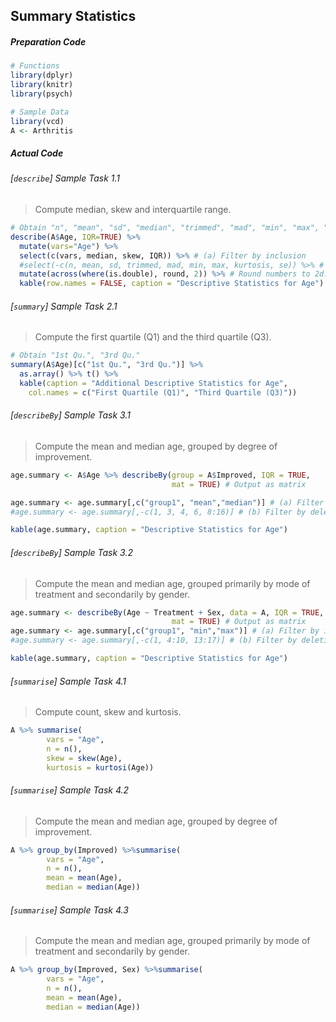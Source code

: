 ## Summary Statistics
##### Preparation Code
```r
# Functions
library(dplyr)
library(knitr)
library(psych)

# Sample Data
library(vcd)
A <- Arthritis
```
##### Actual Code
###### \[`describe`\] Sample Task 1.1
>Compute median, skew and interquartile range.
```r
# Obtain "n", "mean", "sd", "median", "trimmed", "mad", "min", "max", "skew", "kurtosis", "se", "IQR"
describe(A$Age, IQR=TRUE) %>%
  mutate(vars="Age") %>%
  select(c(vars, median, skew, IQR)) %>% # (a) Filter by inclusion
  #select(-c(n, mean, sd, trimmed, mad, min, max, kurtosis, se)) %>% # (b) Filter by deletion
  mutate(across(where(is.double), round, 2)) %>% # Round numbers to 2d.p.
  kable(row.names = FALSE, caption = "Descriptive Statistics for Age")
```
###### \[`summary`\] Sample Task 2.1
>Compute the first quartile (Q1) and the third quartile (Q3).
```r
# Obtain "1st Qu.", "3rd Qu."
summary(A$Age)[c("1st Qu.", "3rd Qu.")] %>%
  as.array() %>% t() %>%
  kable(caption = "Additional Descriptive Statistics for Age",
    col.names = c("First Quartile (Q1)", "Third Quartile (Q3)"))
```
###### \[`describeBy`\] Sample Task 3.1
>Compute the mean and median age, grouped by degree of improvement.
```r
age.summary <- A$Age %>% describeBy(group = A$Improved, IQR = TRUE,
                                    mat = TRUE) # Output as matrix

age.summary <- age.summary[,c("group1", "mean","median")] # (a) Filter by inclusion
#age.summary <- age.summary[,-c(1, 3, 4, 6, 8:16)] # (b) Filter by deletion

kable(age.summary, caption = "Descriptive Statistics for Age")
```
###### \[`describeBy`\] Sample Task 3.2
>Compute the mean and median age, grouped primarily by mode of treatment and secondarily by gender.
```r
age.summary <- describeBy(Age ~ Treatment + Sex, data = A, IQR = TRUE,
                                    mat = TRUE) # Output as matrix
age.summary <- age.summary[,c("group1", "min","max")] # (a) Filter by inclusion
#age.summary <- age.summary[,-c(1, 4:10, 13:17)] # (b) Filter by deletion

kable(age.summary, caption = "Descriptive Statistics for Age")
```
###### \[`summarise`\] Sample Task 4.1
>Compute count, skew and kurtosis.
```r
A %>% summarise(
        vars = "Age",
        n = n(),
        skew = skew(Age),
        kurtosis = kurtosi(Age))
```
###### \[`summarise`\] Sample Task 4.2
>Compute the mean and median age, grouped by degree of improvement.
```r
A %>% group_by(Improved) %>%summarise(
        vars = "Age",
        n = n(),
        mean = mean(Age),
        median = median(Age))
```
###### \[`summarise`\] Sample Task 4.3
>Compute the mean and median age, grouped primarily by mode of treatment and secondarily by gender.
```r
A %>% group_by(Improved, Sex) %>%summarise(
        vars = "Age",
        n = n(),
        mean = mean(Age),
        median = median(Age))
```
